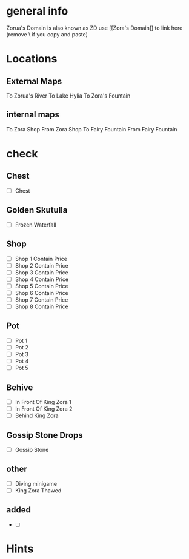 # general info 
Zorua's Domain is also known as ZD use \[\[Zora's Domain]] to link here (remove \\ if you copy and paste)
# Locations
## External Maps
To Zorua's River
To Lake Hylia
To Zora's Fountain
## internal maps
To Zora Shop
From Zora Shop
To Fairy Fountain
From Fairy Fountain
# check
## Chest
- [ ] Chest
## Golden Skutulla
- [ ] Frozen Waterfall
## Shop
- [ ] Shop 1 Contain   Price
- [ ] Shop 2 Contain   Price
- [ ] Shop 3 Contain   Price
- [ ] Shop 4 Contain   Price
- [ ] Shop 5 Contain   Price
- [ ] Shop 6 Contain   Price
- [ ] Shop 7 Contain   Price
- [ ] Shop 8 Contain   Price
## Pot
- [ ] Pot 1
- [ ] Pot 2
- [ ] Pot 3
- [ ] Pot 4
- [ ] Pot 5
## Behive
- [ ] In Front Of King Zora 1
- [ ] In Front Of King Zora 2
- [ ] Behind King Zora
## Gossip Stone Drops
- [ ] Gossip Stone
## other
- [ ] Diving minigame
- [ ] King Zora Thawed
## added
- [ ] 
# Hints